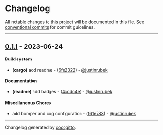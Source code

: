 # Changelog
All notable changes to this project will be documented in this file. See [conventional commits](https://www.conventionalcommits.org/) for commit guidelines.

- - -
## [0.1.1](https://github.com/justinrubek/async-watcher/compare/0.1.0..0.1.1) - 2023-06-24
#### Build system
- **(cargo)** add readme - ([6fe2322](https://github.com/justinrubek/async-watcher/commit/6fe23223df2aa2ff13ac119eaa8fa37ff41864b7)) - [@justinrubek](https://github.com/justinrubek)
#### Documentation
- **(readme)** add badges - ([4ccdc4e](https://github.com/justinrubek/async-watcher/commit/4ccdc4ed69870a9d1aa64031206441da12ebd1bc)) - [@justinrubek](https://github.com/justinrubek)
#### Miscellaneous Chores
- add bomper and cog configuration - ([f61e783](https://github.com/justinrubek/async-watcher/commit/f61e783c13766422e8bdc28e69f91c854919b2e4)) - [@justinrubek](https://github.com/justinrubek)

- - -

Changelog generated by [cocogitto](https://github.com/cocogitto/cocogitto).